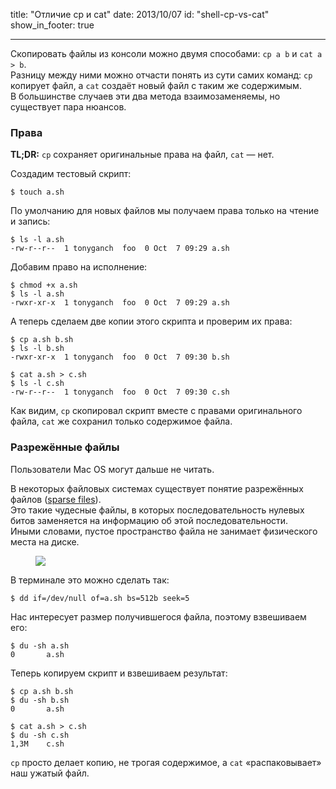 title: "Отличие cp и cat"
date: 2013/10/07
id: "shell-cp-vs-cat"
show_in_footer: true

---

Скопировать файлы из консоли можно двумя способами: `cp a b` и `cat a > b`.    
Разницу между ними можно отчасти понять из сути самих команд: `cp` копирует
файл, а `cat` создаёт новый файл с таким же содержимым.    
В большинстве случаев эти два метода взаимозаменяемы, но существует пара
нюансов.

### Права

<p class="note">
<b>TL;DR:</b> <code>cp</code> сохраняет оригинальные права на файл,
<code>cat</code> — нет.
</p>

Создадим тестовый скрипт:

    $ touch a.sh

По умолчанию для новых файлов мы получаем права только на чтение и запись:

    $ ls -l a.sh
    -rw-r--r--  1 tonyganch  foo  0 Oct  7 09:29 a.sh

Добавим право на исполнение:

    $ chmod +x a.sh
    $ ls -l a.sh
    -rwxr-xr-x  1 tonyganch  foo  0 Oct  7 09:29 a.sh

А теперь сделаем две копии этого скрипта и проверим их права:

    $ cp a.sh b.sh
    $ ls -l b.sh
    -rwxr-xr-x  1 tonyganch  foo  0 Oct  7 09:30 b.sh

    $ cat a.sh > c.sh
    $ ls -l c.sh
    -rw-r--r--  1 tonyganch  foo  0 Oct  7 09:30 c.sh

Как видим, `cp` скопировал скрипт вместе с правами оригинального файла, `cat` же
сохранил только содержимое файла.

### Разрежённые файлы

<p class="note">
Пользователи Mac OS могут дальше не читать.
</p>

В некоторых файловых системах существует понятие разрежённых файлов ([sparse
files](http://en.wikipedia.org/wiki/Sparse_file)).    
Это такие чудесные файлы, в которых последовательность нулевых битов заменяется
на информацию об этой последовательности.   
Иными словами, пустое пространство файла не занимает физического места на
диске.

<figure>
    <img src="http://upload.wikimedia.org/wikipedia/commons/9/9f/Sparse_file_%28en%29.svg"/>
</figure>

В терминале это можно сделать так:

    $ dd if=/dev/null of=a.sh bs=512b seek=5

Нас интересует размер получившегося файла, поэтому взвешиваем его:

    $ du -sh a.sh
    0       a.sh

Теперь копируем скрипт и взвешиваем результат:

    $ cp a.sh b.sh
    $ du -sh b.sh
    0       a.sh

    $ cat a.sh > c.sh
    $ du -sh c.sh
    1,3M    c.sh

`cp` просто делает копию, не трогая содержимое, а `cat` «распаковывает» наш
ужатый файл.

